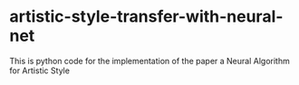 # artistic-style-transfer-with-neural-net
This is python code for the implementation of the paper a Neural Algorithm for Artistic Style
